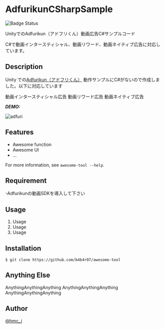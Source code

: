 # AdfurikunCSharpSample

![Badge Status](https://ci-as-a-service)

UnityでのAdfurikun（アドフリくん）動画広告C#サンプルコード

C#で動画インタースティシャル、動画リワード、動画ネイティブ広告に対応しています。

## Description

Unity での[Adfurikun（アドフリくん）](https://adfurikun.jp/adfurikun/)
動作サンプルにC#がないので作成しました。以下に対応しています

動画インタースティシャル広告
動画リワード広告
動画ネイティブ広告


***DEMO:***

![adfuri](https://user-images.githubusercontent.com/7788005/31538021-2cc88f02-b03f-11e7-946b-2e263d5545fe.gif)

## Features

- Awesome function
- Awesome UI
- ...

For more information, see `awesome-tool --help`.

## Requirement

-Adfurikunの動画SDKを導入して下さい

## Usage

1. Usage
2. Usage
3. Usage

## Installation

    $ git clone https://github.com/b4b4r07/awesome-tool

## Anything Else

AnythingAnythingAnything
AnythingAnythingAnything
AnythingAnythingAnything

## Author

[@hmc_j](https://twitter.com/hmc_j)



